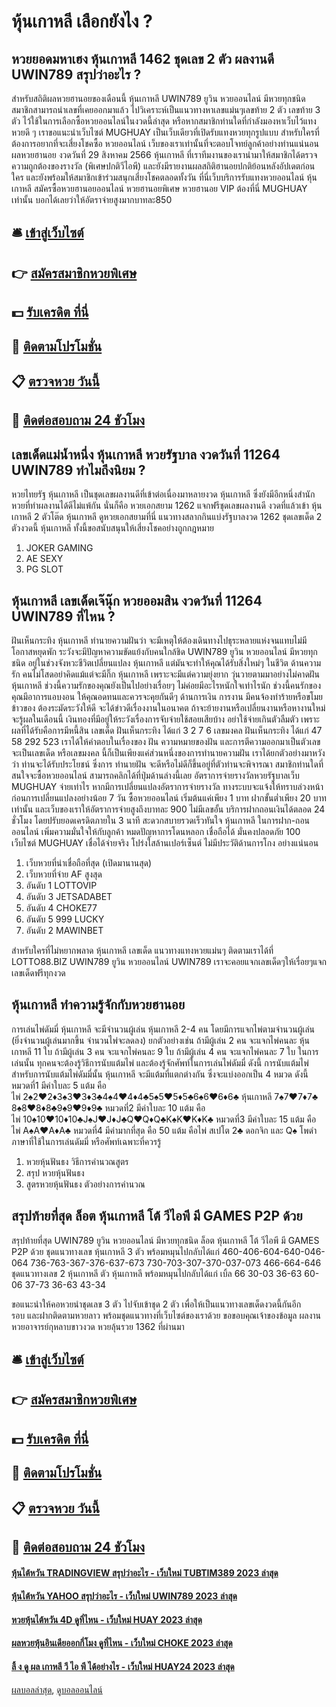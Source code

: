 # หุ้นเกาหลี เลือกยังไง ?
## หวยยอดมหาเฮง หุ้นเกาหลี 1462 ชุดเลข 2 ตัว ผลงานดี UWIN789 สรุปว่าอะไร ?
สำหรับสถิติผลหวยฮานอยของเดือนนี้ หุ้นเกาหลี UWIN789 ยูวิน หวยออนไลน์ มีหวยทุกชนิด สมาชิกสามารถนำเลขที่เคยออกมาแล้ว ไปวิเคราะห์เป็นแนวทางหาเลขแม่นๆเลขท้าย 2 ตัว เลขท้าย 3 ตัว ไว้ใช้ในการเลือกซื้อหวยออนไลน์ในงวดนี้ล่าสุด หรือหากสมาชิกท่านใดที่กำลังมองหาเว็บไว้แทงหวยดี ๆ เราขอแนะนำเว็บไซต์ MUGHUAY เป็นเว็บเดียวที่เปิดรับแทงหวยทุกรูปแบบ
สำหรับใครที่ต้องการอยากที่จะเสี่ยงโชคซื้อ หวยออนไลน์ เว็บของเราเท่านั้นที่จะตอบโจทย์ลูกค้าอย่างท่านแน่นอน
ผลหวยฮานอย งวดวันที่ 29 สิงหาคม 2566 หุ้นเกาหลี ที่เราทีมงานของเรานำมาให้สมาชิกได้ตรวจความถูกต้องของรางวัล (พิเศษปกติวีไอพี) และยังมีรายงานผลสถิติฮานอยปกติย้อนหลังอัปเดตก่อนใคร และยังพร้อมให้สมาชิกเข้าร่วมสนุกเสี่ยงโชคตลอดทั้งวัน ที่นี่เว็บบริการรับแทงหวยออนไลน์ หุ้นเกาหลี สมัครซื้อหวยฮานอยออนไลน์ หวยฮานอยพิเศษ หวยฮานอย VIP ต้องที่นี่ MUGHUAY เท่านั้น บอกได้เลยว่าให้อัตราจ่ายสูงมากบาทละ850

## 🛎 [เข้าสู่เว็บไซต์](https://bit.ly/3BG5bNw)
## 👉 [สมัครสมาชิกหวยพิเศษ](https://bit.ly/3BG5bNw)
## 💵 [รับเครดิต ที่นี่](https://bit.ly/3C3mvgS)
## 👑 [ติดตามโปรโมชั่น](https://bit.ly/3C3mvgS)
## 📋 [ตรวจหวย วันนี้](https://bit.ly/3C3mvgS)
## 📱 [ติดต่อสอบถาม 24 ชัวโมง](https://bit.ly/3C3mvgS)

## เลขเด็ดแม่น้ำหนึ่ง หุ้นเกาหลี หวยรัฐบาล งวดวันที่ 11264 UWIN789 ทำไมถึงนิยม ?
หวยไทยรัฐ หุ้นเกาหลี เป็นชุดเลขผลงานดีที่เข้าต่อเนื่องมาหลายงวด หุ้นเกาหลี ซึ่งยังมีอีกหนึ่งสำนักหวยที่ทำผลงานได้ดีไม่แพ้กัน นั่นก็คือ หวยเอกสยาม 1262 แจกฟรีชุดเลขผลงานดี งวดที่แล้วเข้า หุ้นเกาหลี 2 ตัวโต๊ด หุ้นเกาหลี ดูหวยเอกสยามที่นี่ แนวทางสลากกินแบ่งรัฐบาลงวด 1262 ชุดเลขเด็ด 2 ตัวงวดนี้ หุ้นเกาหลี ทั้งนี้ขอสนับสนุนให้เสี่ยงโชคอย่างถูกกฎหมาย
1. JOKER GAMING
2. AE SEXY
3. PG SLOT

## หุ้นเกาหลี เลขเด็ดเจ๊นุ๊ก หวยออมสิน งวดวันที่ 11264 UWIN789 ที่ไหน ?
ฝันเห็นกระทิง หุ้นเกาหลี ทำนายความฝันว่า จะมีเหตุให้ต้องเดินทางไปธุระหลายแห่งจนแทบไม่มีโอกาสหยุดพัก ระวังจะมีปัญหาความขัดแย้งกับคนใกล้ชิด UWIN789 ยูวิน หวยออนไลน์ มีหวยทุกชนิด อยู่ในช่วงจังหวะชีวิตเปลี่ยนแปลง หุ้นเกาหลี แต่มันจะทำให้คุณได้รับสิ่งใหม่ๆ ในชีวิต
ด้านความรัก คนไม่โสดอย่าคิดแม้แต่จะมีกิ๊ก หุ้นเกาหลี เพราะจะมีแต่ความยุ่งยาก วุ่นวายตามมาอย่างไม่คาดฝัน หุ้นเกาหลี ช่วงนี้ความรักของคุณยังเป็นไปอย่างเรื่อยๆ ไม่ค่อยมีอะไรหนักใจเท่าไรนัก ช่วงนี้คนรักของคุณมีอาการแอบงอน ให้คุณอดทนและควรจะคุยกันดีๆ
ด้านการเงิน การงาน มีคนจ้องทำร้ายหรือขโมยข้าวของ ต้องระมัดระวังให้ดี จะได้ข่าวดีเรื่องงานในอนาคต ถ้าจะย้ายงานหรือเปลี่ยนงานหรือหางานใหม่จะรู้ผลในเดือนนี้ เงินทองที่มีอยู่ให้ระวังเรื่องการจับจ่ายใช้สอยเสียบ้าง อย่าใช้จ่ายเกินตัวลืมตัว เพราะผลที่ได้รับคือการมีหนี้สิน
เลขเด็ด ฝันเห็นกระทิง ได้แก่ 3 2 7 6
เลขมงคล ฝันเห็นกระทิง ได้แก่ 47 58 292 523
เราได้ให้คำตอบในเรื่องของ ฝัน ความหมายของฝัน และการตีความออกมาเป็นตัวเลข จะเป็นเลขเด็ด หรือเลขมงคล นี้ก็เป็นเพียงแค่ส่วนหนึ่งของการทำนายความฝัน เราได้ยกตัวอย่างมาหวังว่า ท่านจะได้รับประโยชน์ ซึ่งการ ทำนายฝัน จะดีหรือไม่ดีก็ขึ้นอยู่ที่ตัวท่านจะพิจารณา
สมาชิกท่านใดที่สนใจจะซื้อหวยออนไลน์ สามารถคลิกได้ที่ปุ่มด้านล่างนี้เลย
อัตราการจ่ายรางวัลหวยรัฐบาลเว็บ MUGHUAY จ่ายเท่าไร
หากมีการเปลี่ยนแปลงอัตราการจ่ายรางวัล ทางระบบจะแจ้งให้ทราบล่วงหน้าก่อนการเปลี่ยนแปลงอย่างน้อย 7 วัน
ซื้อหวยออนไลน์ เริ่มต้นแค่เพียง 1 บาท ฝากขั้นต่ำเพียง 20 บาท เท่านั้น และเว็บของเราให้อัตราการจ่ายสูงถึงบาทละ 900 ไม่มีเลขอั้น บริการฝากถอนเงินได้ตลอด 24 ชั่วโมง โดยปรับยอดเครดิตภายใน 3 นาที สะดวกสบายรวดเร็วทันใจ หุ้นเกาหลี ในการฝาก-ถอนออนไลน์ เพิ่มความมั่นใจให้กับลูกค้า หมดปัญหาการโดนหลอก เชื่อถือได้ มั่นคงปลอดภัย 100 เว็บไซต์ MUGHUAY เชื่อได้จ่ายจริง โปร่งใสล้านเปอร์เซ็นต์ ไม่มีประวัติด้านการโกง อย่างแน่นอน
1. เว็บหวยที่น่าเชื่อถือที่สุด (เปิดมานานสุด)
2. เว็บหวยที่จ่าย AF สูงสุด
3. อันดับ 1 LOTTOVIP
4. อันดับ 3 JETSADABET
5. อันดับ 4 CHOKE77
6. อันดับ 5 999 LUCKY
7. อันดับ 2 MAWINBET

สำหรับใครที่ไม่หยากพลาด หุ้นเกาหลี เลขเด็ด แนวทางแทงหวยแม่นๆ ติดตามเราได้ที่ LOTTO88.BIZ UWIN789 ยูวิน หวยออนไลน์ UWIN789 เราจะคอยแจกเลขเด็ดๆให้เรื่อยๆแจกเลขเด็ดฟรีทุกงวด

## หุ้นเกาหลี ทำความรู้จักกับหวยฮานอย
การเล่นไพ่ดัมมี่ หุ้นเกาหลี จะมีจำนวนผู้เล่น หุ้นเกาหลี 2-4 คน โดยมีการแจกไพ่ตามจำนวนผู้เล่น
(ยิ่งจำนวนผู้เล่นมากขึ้น จำนวนไพ่จะลดลง) ยกตัวอย่างเช่น
ถ้ามีผู้เล่น 2 คน จะแจกไพ่คนละ หุ้นเกาหลี 11 ใบ
ถ้ามีผู้เล่น 3 คน จะแจกไพ่คนละ 9 ใบ
ถ้ามีผู้เล่น 4 คน จะแจกไพ่คนละ 7 ใบ
ในการเล่นนั้น ทุกคนจะต้องรู้วิธีการนับแต้มไพ่ และต้องรู้จักศัพท์ในการเล่นไพ่ดัมมี่ ดังนี้
การนับแต้มไพ่
สำหรับการนับแต้มไพ่ดัมมี่นั้น หุ้นเกาหลี จะมีแต้มที่แตกต่างกัน ซึ่งจะแบ่งออกเป็น 4 หมวด ดังนี้
หมวดที่1 มีค่าใบละ 5 แต้ม
คือไพ่ 2♠2♥2♦3♠3♥3♦3♣4♠4♥4♦4♣5♠5♥5♦5♣6♠6♥6♦6♣ หุ้นเกาหลี 7♠7♥7♦7♣ 8♠8♥8♦8♣9♠9♥9♦9♣
หมวดที่2 มีค่าใบละ 10 แต้ม
คือไพ่ 10♠10♥10♦10♣J♠J♥J♦J♣Q♥Q♦Q♣K♠K♥K♦K♣
หมวดที่3 มีค่าใบละ 15 แต้ม
คือไพ่ A♠A♥A♦A♣
หมวดที่4 มีค่ามากที่สุด คือ 50 แต้ม
คือไพ่ สเปโต 2♣ ดอกจิก และ Q♠ โพดำ
ภาษาที่ใช้ในการเล่นดัมมี่ หรือศัพท์เฉพาะที่ควรรู้
1. หวยหุ้นฟันธง วิธีการคำนวณสูตร
2. สรุป หวยหุ้นฟันธง
3. สูตรหวยหุ้นฟันธง ตัวอย่างการคำนวณ

## สรุปท้ายที่สุด ล็อต หุ้นเกาหลี โต้ วีไอพี มี GAMES P2P ด้วย
สรุปท้ายที่สุด UWIN789 ยูวิน หวยออนไลน์ มีหวยทุกชนิด ล็อต หุ้นเกาหลี โต้ วีไอพี มี GAMES P2P ด้วย ชุดแนวทางเลข หุ้นเกาหลี 3 ตัว พร้อมหมุนไปกลับได้แก่
460-406-604-640-046-064
736-763-367-376-637-673
730-703-307-370-037-073
466-664-646
ชุดแนวทางเลข 2 หุ้นเกาหลี ตัว หุ้นเกาหลี พร้อมหมุนไปกลับได้แก่
เบิ้ล 66
30-03
36-63
60-06
37-73
36-63
43-34

ขอแนะนำให้คอหวยนำชุดเลข 3 ตัว ไปจับเข้าชุด 2 ตัว เพื่อให้เป็นแนวทางเลขเด็ดงวดนี้กันอีกรอบ และฝากติดตามหวยลาว พร้อมชุดแนวทางที่เว็บไซต์ของเราด้วย
ขอขอบคุณเจ้าของข้อมูล
ผลงานหวยอาจารย์กุหลาบขาวงวด หวยลุ้นรวย 1362 ที่ผ่านมา

## 🛎 [เข้าสู่เว็บไซต์](https://bit.ly/3BG5bNw)
## 👉 [สมัครสมาชิกหวยพิเศษ](https://bit.ly/3BG5bNw)
## 💵 [รับเครดิต ที่นี่](https://bit.ly/3C3mvgS)
## 👑 [ติดตามโปรโมชั่น](https://bit.ly/3C3mvgS)
## 📋 [ตรวจหวย วันนี้](https://bit.ly/3C3mvgS)
## 📱 [ติดต่อสอบถาม 24 ชัวโมง](https://bit.ly/3C3mvgS)

#### [หุ้นไต้หวัน TRADINGVIEW สรุปว่าอะไร - เว็บใหม่ TUBTIM389 2023 ล่าสุด](https://atom.io/themes/หุ้นไต้หวัน%20tradingview%20สรุปว่าอะไร%20-%20เว็บใหม่%20tubtim389%202023%20ล่าสุด)
#### [หุ้นไต้หวัน YAHOO สรุปว่าอะไร - เว็บใหม่ UWIN789 2023 ล่าสุด](https://atom.io/themes/หุ้นไต้หวัน%20yahoo%20สรุปว่าอะไร%20-%20เว็บใหม่%20uwin789%202023%20ล่าสุด)
#### [หวยหุ้นไต้หวัน 4D ดูที่ไหน - เว็บใหม่ HUAY 2023 ล่าสุด](https://atom.io/themes/หวยหุ้นไต้หวัน%204d%20ดูที่ไหน%20-%20เว็บใหม่%20huay%202023%20ล่าสุด)
#### [ผลหวยหุ้นอินเดียออกกี่โมง ดูที่ไหน - เว็บใหม่ CHOKE 2023 ล่าสุด](https://atom.io/themes/ผลหวยหุ้นอินเดียออกกี่โมง%20ดูที่ไหน%20-%20เว็บใหม่%20choke%202023%20ล่าสุด)
#### [ลิ้ ง ดู ผล เกาหลี วี ไอ พี ได้อย่างไร - เว็บใหม่ HUAY24 2023 ล่าสุด](https://atom.io/themes/ลิ้%20ง%20ดู%20ผล%20เกาหลี%20วี%20ไอ%20พี%20ได้อย่างไร%20-%20เว็บใหม่%20huay24%202023%20ล่าสุด)

[ผลบอลล่าสุด](https://siamsport.tv "ผลบอลล่าสุด"), [ดูบอลออนไลน์](https://siamsport.tv/ดูบอลสด "ดูบอลออนไลน์")